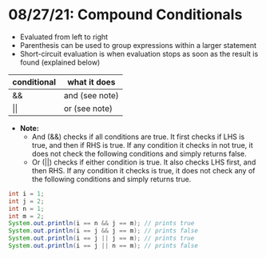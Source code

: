 # 08/27/21: Compound Conditionals

- Evaluated from left to right 
- Parenthesis can be used to group expressions within a larger statement 
- Short-circuit evaluation is when evaluation stops as soon as the result is found (explained below)

| conditional | what it does |
| ----------- | ------------ |
| && | and (see note) |
| \|\| | or (see note) |

- **Note:**
    - And (&&) checks if all conditions are true. It first checks if LHS is true, and then if RHS is true. If any condition it checks in not true, it does not check the following conditions and simply returns false. 
    - Or (||) checks if either condition is true. It also checks LHS first, and then RHS. If any condition it checks is true, it does not check any of the following conditions and simply returns true. 
``` java
int i = 1;
int j = 2;
int n = 1;
int m = 2;
System.out.println(i == n && j == m); // prints true
System.out.println(i == j && j == m); // prints false
System.out.println(i == j || j == m); // prints true
System.out.println(i == j || n == m); // prints false
```